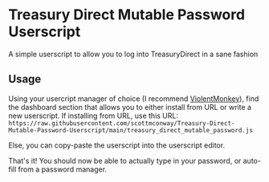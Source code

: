 # Treasury Direct Mutable Password Userscript
A simple userscript to allow you to log into TreasuryDirect in a sane fashion

## Usage
Using your usercript manager of choice (I recommend [ViolentMonkey](https://violentmonkey.github.io/get-it/)), find the dashboard section that allows you to either install from URL or write a new userscript. If installing from URL, use this URL:
`https://raw.githubusercontent.com/scottmconway/Treasury-Direct-Mutable-Password-Userscript/main/treasury_direct_mutable_password.js`

Else, you can copy-paste the userscript into the userscript editor.

That's it! You should now be able to actually type in your password, or auto-fill from a password manager.
